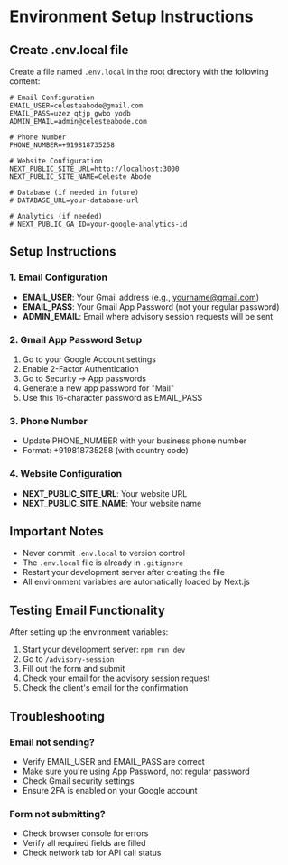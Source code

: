 # Environment Setup Instructions

## Create .env.local file

Create a file named `.env.local` in the root directory with the following content:

```env
# Email Configuration
EMAIL_USER=celesteabode@gmail.com
EMAIL_PASS=uzez qtjp gwbo yodb
ADMIN_EMAIL=admin@celesteabode.com

# Phone Number
PHONE_NUMBER=+919818735258

# Website Configuration
NEXT_PUBLIC_SITE_URL=http://localhost:3000
NEXT_PUBLIC_SITE_NAME=Celeste Abode

# Database (if needed in future)
# DATABASE_URL=your-database-url

# Analytics (if needed)
# NEXT_PUBLIC_GA_ID=your-google-analytics-id
```

## Setup Instructions

### 1. Email Configuration
- **EMAIL_USER**: Your Gmail address (e.g., yourname@gmail.com)
- **EMAIL_PASS**: Your Gmail App Password (not your regular password)
- **ADMIN_EMAIL**: Email where advisory session requests will be sent

### 2. Gmail App Password Setup
1. Go to your Google Account settings
2. Enable 2-Factor Authentication
3. Go to Security → App passwords
4. Generate a new app password for "Mail"
5. Use this 16-character password as EMAIL_PASS

### 3. Phone Number
- Update PHONE_NUMBER with your business phone number
- Format: +919818735258 (with country code)

### 4. Website Configuration
- **NEXT_PUBLIC_SITE_URL**: Your website URL
- **NEXT_PUBLIC_SITE_NAME**: Your website name

## Important Notes

- Never commit `.env.local` to version control
- The `.env.local` file is already in `.gitignore`
- Restart your development server after creating the file
- All environment variables are automatically loaded by Next.js

## Testing Email Functionality

After setting up the environment variables:
1. Start your development server: `npm run dev`
2. Go to `/advisory-session`
3. Fill out the form and submit
4. Check your email for the advisory session request
5. Check the client's email for the confirmation

## Troubleshooting

### Email not sending?
- Verify EMAIL_USER and EMAIL_PASS are correct
- Make sure you're using App Password, not regular password
- Check Gmail security settings
- Ensure 2FA is enabled on your Google account

### Form not submitting?
- Check browser console for errors
- Verify all required fields are filled
- Check network tab for API call status
